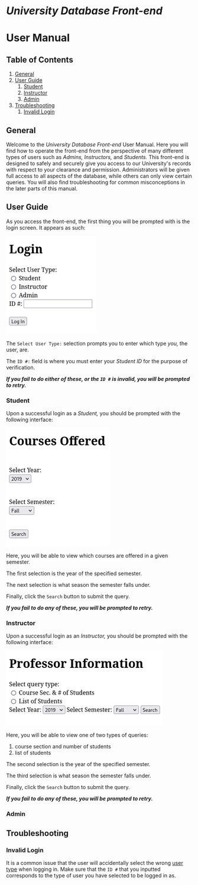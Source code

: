 # *University Database Front-end*  
# User Manual
## Table of Contents
1. [General](#General)
1. [User Guide](#User-Guide)
	1. [Student](#Student)
	1. [Instructor](#Instructor)
	1. [Admin](#Admin)
1. [Troubleshooting](#Troubleshooting)
	1. [Invalid Login](Invalid-Login)

## General
Welcome to the *University Database Front-end* User Manual. Here you will find how to operate the front-end from the perspective of many different types of users such as *Admins,* *Instructors,* and *Students.* This front-end is designed to safely and securely give you access to our University's records with respect to your clearance and permission. Administrators will be given full access to all aspects of the database, while others can only view certain queries. You will also find troubleshooting for common misconceptions in the later parts of this manual.

## User Guide
As you access the front-end, the first thing you will be prompted with is the login screen. It appears as such:

![Login Screen](./images/login.png)

The `Select User Type:` selection prompts you to enter which type *you,* the user, are.

The `ID #:` field is where you must enter your *Student ID* for the purpose of verification.

***If you fail to do either of these, or the `ID #` is invalid, you will be prompted to retry.***

### Student
Upon a successful login as a *Student,* you should be prompted with the following interface:

![Courses Offered](./images/student.png)  

Here, you will be able to view which courses are offered in a given semester.

The first selection is the year of the specified semester.

The next selection is what season the semester falls under.

Finally, click the `Search` button to submit the query.

***If you fail to do any of these, you will be prompted to retry.***

### Instructor
Upon a successful login as an *Instructor,* you should be prompted with the following interface:

![Professor Information](./images/instructor.png)

Here, you will be able to view one of two types of queries:

1. course section and number of students
1. list of students

The second selection is the year of the specified semester.

The third selection is what season the semester falls under.

Finally, click the `Search` button to submit the query.

***If you fail to do any of these, you will be prompted to retry.***

### Admin
## Troubleshooting
### Invalid Login
It is a common issue that the user will accidentally select the wrong [user type](#User-Guide) when logging in. Make sure that the `ID #` that you inputted corresponds to the type of user you have selected to be logged in as.